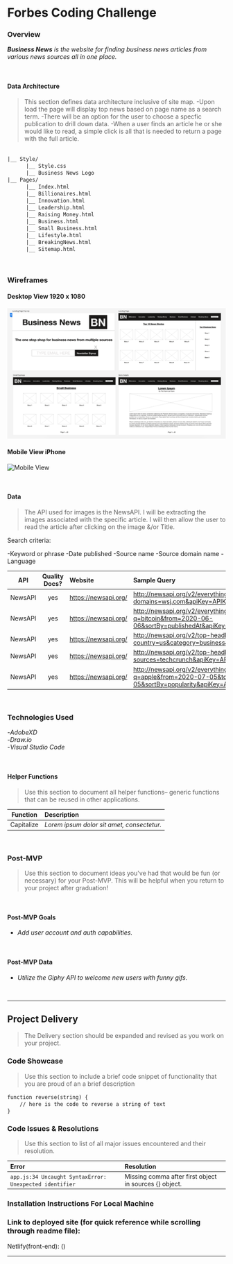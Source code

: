 # Forbes Coding Challenge

### Overview

_**Business News** is the website for finding business news articles from various news sources all in one place._

<br>

#### Data Architecture

> This section defines data architecture inclusive of site map.
> -Upon load the page will display top news based on page name as a search term.
> -There will be an option for the user to choose a specfic publication to drill down data.
> -When a user finds an article he or she would like to read, a simple click is all that is needed to return a page with the full article.

```

|__ Style/
      |__ Style.css
      |__ Business News Logo
|__ Pages/
      |__ Index.html
      |__ Billionaires.html
      |__ Innovation.html
      |__ Leadership.html
      |__ Raising Money.html
      |__ Business.html
      |__ Small Business.html
      |__ Lifestyle.html
      |__ BreakingNews.html
      |__ Sitemap.html
```

<br>

### Wireframes

#### Desktop View 1920 x 1080

![Desktop](style/Wireframe.png)

#### Mobile View iPhone

![Mobile View](url)

<br>

#### Data

> The API used for images is the NewsAPI. I will be extracting the images associated with the specific article. I will then allow the user to read the article after clicking on the image &/or Title.

Search criteria:

-Keyword or phrase
-Date published
-Source name
-Source domain name
-Language

|   API   | Quality Docs? | Website              | Sample Query                                                                                           |
| :-----: | :-----------: | :------------------- | :----------------------------------------------------------------------------------------------------- |
| NewsAPI |      yes      | https://newsapi.org/ | http://newsapi.org/v2/everything?domains=wsj.com&apiKey=APIKEY                                         |
| NewsAPI |      yes      | https://newsapi.org/ | http://newsapi.org/v2/everything?q=bitcoin&from=2020-06-06&sortBy=publishedAt&apiKey=APIKEY            |
| NewsAPI |      yes      | https://newsapi.org/ | http://newsapi.org/v2/top-headlines?country=us&category=business&apiKey=APIKEY                         |
| NewsAPI |      yes      | https://newsapi.org/ | http://newsapi.org/v2/top-headlines?sources=techcrunch&apiKey=APIKEY                                   |
| NewsAPI |      yes      | https://newsapi.org/ | http://newsapi.org/v2/everything?q=apple&from=2020-07-05&to=2020-07-05&sortBy=popularity&apiKey=APIKEY |

<br>

### Technologies Used

-_AdobeXD_<br> -_Draw.io_<br> -_Visual Studio Code_<br>

<br>

#### Helper Functions

> Use this section to document all helper functions– generic functions that can be reused in other applications.

|  Function  | Description                                |
| :--------: | :----------------------------------------- |
| Capitalize | _Lorem ipsum dolor sit amet, consectetur._ |

<br>

### Post-MVP

> Use this section to document ideas you've had that would be fun (or necessary) for your Post-MVP. This will be helpful when you return to your project after graduation!

<br>

#### Post-MVP Goals

- _Add user account and auth capabilities._

<br>

#### Post-MVP Data

- _Utilize the Giphy API to welcome new users with funny gifs._

<br>

---

## Project Delivery

> The Delivery section should be expanded and revised as you work on your project.

### Code Showcase

> Use this section to include a brief code snippet of functionality that you are proud of an a brief description

```
function reverse(string) {
	// here is the code to reverse a string of text
}
```

### Code Issues & Resolutions

> Use this section to list of all major issues encountered and their resolution.

| Error                                                   | Resolution                                             |
| :------------------------------------------------------ | :----------------------------------------------------- |
| `app.js:34 Uncaught SyntaxError: Unexpected identifier` | Missing comma after first object in sources {} object. |

### Installation Instructions For Local Machine

### Link to deployed site (for quick reference while scrolling through readme file):

Netlify(front-end): () <br>

---
